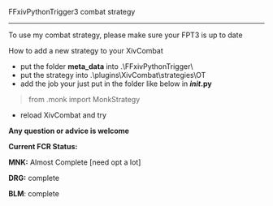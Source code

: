 FFxivPythonTrigger3 combat strategy

---

To use my combat strategy, please make sure your FPT3 is up to date

How to add a new strategy to your XivCombat

* put the folder **meta_data** into .\\FFxivPythonTrigger\
* put the strategy into .\plugins\XivCombat\strategies\OT
* add the job your just put in the folder like below in **_init_.py**

> from .monk import MonkStrategy

* reload XivCombat and try

**Any question or advice is welcome**

**Current FCR Status:**

**MNK:** Almost Complete [need opt a lot]

**DRG:** complete

**BLM**: complete
